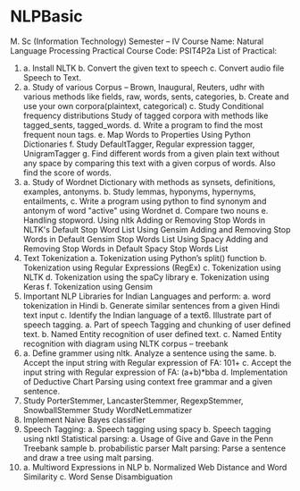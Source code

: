 # NLPBasic
M. Sc (Information Technology) Semester – IV
Course Name: Natural Language Processing Practical Course Code: PSIT4P2a
List of Practical:
1. a. Install NLTK
b. Convert the given text to speech
c. Convert audio file Speech to Text.
2. a. Study of various Corpus – Brown, Inaugural, Reuters, udhr with various
methods like fields, raw, words, sents, categories,
b. Create and use your own corpora(plaintext, categorical)
c. Study Conditional frequency distributions
Study of tagged corpora with methods like tagged_sents, tagged_words.
d. Write a program to find the most frequent noun tags.
e. Map Words to Properties Using Python Dictionaries
f. Study DefaultTagger, Regular expression tagger, UnigramTagger
g. Find different words from a given plain text without any space by comparing
this text with a given corpus of words. Also find the score of words.
3. a. Study of Wordnet Dictionary with methods as synsets, definitions, examples,
antonyms.
b. Study lemmas, hyponyms, hypernyms, entailments,
c. Write a program using python to find synonym and antonym of word "active"
using Wordnet
d. Compare two nouns
e. Handling stopword.
Using nltk Adding or Removing Stop Words in NLTK's Default Stop Word List
Using Gensim Adding and Removing Stop Words in Default Gensim Stop Words
List
Using Spacy Adding and Removing Stop Words in Default Spacy Stop Words List
4. Text Tokenization
a. Tokenization using Python’s split() function
b. Tokenization using Regular Expressions (RegEx)
c. Tokenization using NLTK
d. Tokenization using the spaCy library
e. Tokenization using Keras
f. Tokenization using Gensim
5. Important NLP Libraries for Indian Languages and perform:
a. word tokenization in Hindi
b. Generate similar sentences from a given Hindi text input
c. Identify the Indian language of a text6. Illustrate part of speech tagging.
a. Part of speech Tagging and chunking of user defined text.
b. Named Entity recognition of user defined text.
c. Named Entity recognition with diagram using NLTK corpus – treebank
7. a. Define grammer using nltk. Analyze a sentence using the same.
b. Accept the input string with Regular expression of FA: 101+
c. Accept the input string with Regular expression of FA: (a+b)*bba
d. Implementation of Deductive Chart Parsing using context free grammar and a
given sentence.
8. Study PorterStemmer, LancasterStemmer, RegexpStemmer, SnowballStemmer
Study WordNetLemmatizer
9. Implement Naive Bayes classifier
10. Speech Tagging:
a. Speech tagging using spacy
b. Speech tagging using nktl
Statistical parsing:
a. Usage of Give and Gave in the Penn Treebank sample
b. probabilistic parser
Malt parsing:
Parse a sentence and draw a tree using malt parsing.
11. a. Multiword Expressions in NLP
b. Normalized Web Distance and Word Similarity
c. Word Sense Disambiguation
